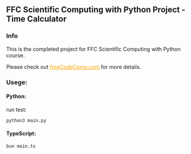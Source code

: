 ## FFC Scientific Computing with Python Project - Time Calculator

### Info
This is the completed project for FFC Scientific Computing with Python course.

Please check out 
<a href="https://www.freecodecamp.org/learn/scientific-computing-with-python/scientific-computing-with-python-projects/time-calculator" style="color: orange;">freeCodeCamp.com</a> for more details.

### Usege:

#### Python:
run test:
```
python3 main.py
```

#### TypeScript:
```
bun main.ts
```



